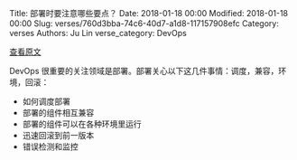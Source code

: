 Title: 部署时要注意哪些要点？
Date: 2018-01-18 00:00
Modified: 2018-01-18 00:00
Slug: verses/760d3bba-74c6-40d7-a1d8-117157908efc
Category: verses
Authors: Ju Lin
verse_category: DevOps

[查看原文](https://airbrake.io/blog/devops/improve-deployments-devops)

DevOps 很重要的关注领域是部署。部署关心以下这几件事情：调度，兼容，环境，回滚：

* 如何调度部署
* 部署的组件相互兼容
* 部署的组件可以在各种环境里运行
* 迅速回滚到前一版本
* 错误检测和监控